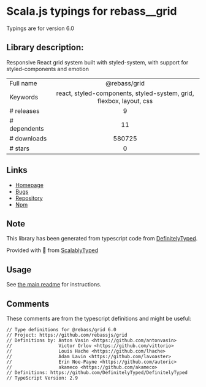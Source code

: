 
# Scala.js typings for rebass__grid

Typings are for version 6.0

## Library description:
Responsive React grid system built with styled-system, with support for styled-components and emotion

|                    |                 |
| ------------------ | :-------------: |
| Full name          | @rebass/grid |
| Keywords           | react, styled-components, styled-system, grid, flexbox, layout, css |
| # releases         | 9 |
| # dependents       | 11 |
| # downloads        | 580725 |
| # stars            | 0 |

## Links
- [Homepage](https://github.com/rebassjs/grid#readme)
- [Bugs](https://github.com/rebassjs/grid/issues)
- [Repository](https://github.com/rebassjs/grid)
- [Npm](https://www.npmjs.com/package/%40rebass%2Fgrid)
    


## Note
This library has been generated from typescript code from [DefinitelyTyped](https://definitelytyped.org).

Provided with :purple_heart: from [ScalablyTyped](https://github.com/oyvindberg/ScalablyTyped)

## Usage
See [the main readme](../../readme.md) for instructions.

## Comments

These comments are from the typescript definitions and might be useful:
```
// Type definitions for @rebass/grid 6.0
// Project: https://github.com/rebassjs/grid
// Definitions by: Anton Vasin <https://github.com/antonvasin>
//                 Victor Orlov <https://github.com/vittorio>
//                 Louis Hache <https://github.com/lhache>
//                 Adam Lavin <https://github.com/lavoaster>
//                 Erin Noe-Payne <https://github.com/autoric>
//                 akameco <https://github.com/akameco>
// Definitions: https://github.com/DefinitelyTyped/DefinitelyTyped
// TypeScript Version: 2.9

```

